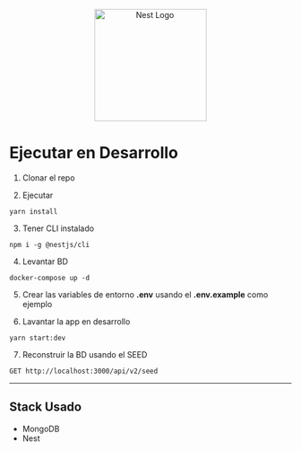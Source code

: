 <p align="center">
  <a href="http://nestjs.com/" target="blank"><img src="https://nestjs.com/img/logo-small.svg" width="200" alt="Nest Logo" /></a>
</p>

# Ejecutar en Desarrollo

1. Clonar el repo

2. Ejecutar

```
yarn install
```

3. Tener CLI instalado

```
npm i -g @nestjs/cli
```

4. Levantar BD

```
docker-compose up -d
```

5. Crear las variables de entorno **.env** usando el **.env.example** como ejemplo

6. Lavantar la app en desarrollo

```
yarn start:dev
```

7. Reconstruir la BD usando el SEED

```
GET http://localhost:3000/api/v2/seed
```

---

## Stack Usado

- MongoDB
- Nest
